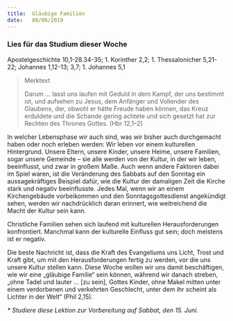 ```yaml
---
title:  Gläubige Familien
date:   08/06/2019
---
```


### Lies für das Studium dieser Woche

Apostelgeschichte 10,1-28.34-35; 1. Korinther 2,2; 1. Thessalonicher 5,21-22; Johannes 1,12-13; 3,7; 1. Johannes 5,1

> <p>Merktext</p>
> Darum ... lasst uns laufen mit Geduld in dem Kampf, der uns bestimmt ist, und aufsehen zu Jesus, dem Anfänger und Vollender des Glaubens, der, obwohl er hätte Freude haben können, das Kreuz erduldete und die Schande gering achtete und sich gesetzt hat zur Rechten des Thrones Gottes. (Hbr 12,1–2)

In welcher Lebensphase wir auch sind, was wir bisher auch durchgemacht haben oder noch erleben werden: Wir leben vor einem kulturellen Hintergrund. Unsere Eltern, unsere Kinder, unsere Heime, unsere Familien, sogar unsere Gemeinde – sie alle werden von der Kultur, in der wir leben, beeinflusst, und zwar in großem Maße. Auch wenn andere Faktoren dabei im Spiel waren, ist die Veränderung des Sabbats auf den Sonntag ein aussagekräftiges Beispiel dafür, wie die Kultur der damaligen Zeit die Kirche stark und negativ beeinflusste. Jedes Mal, wenn wir an einem Kirchengebäude vorbeikommen und den Sonntagsgottesdienst angekündigt sehen, werden wir nachdrücklich daran erinnert, wie weitreichend die Macht der Kultur sein kann.

Christliche Familien sehen sich laufend mit kulturellen Herausforderungen konfrontiert. Manchmal kann der kulturelle Einfluss gut sein; doch meistens ist er negativ.

Die beste Nachricht ist, dass die Kraft des Evangeliums uns Licht, Trost und Kraft gibt, um mit den Herausforderungen fertig zu werden, vor die uns unsere Kultur stellen kann. Diese Woche wollen wir uns damit beschäftigen, wie wir eine „gläubige Familie“ sein können, während wir danach streben, „ohne Tadel und lauter ... [zu sein], Gottes Kinder, ohne Makel mitten unter einem verdorbenen und verkehrten Geschlecht, unter dem ihr scheint als Lichter in der Welt“ (Phil 2,15).

_* Studiere diese Lektion zur Vorbereitung auf Sabbat, den 15. Juni._
